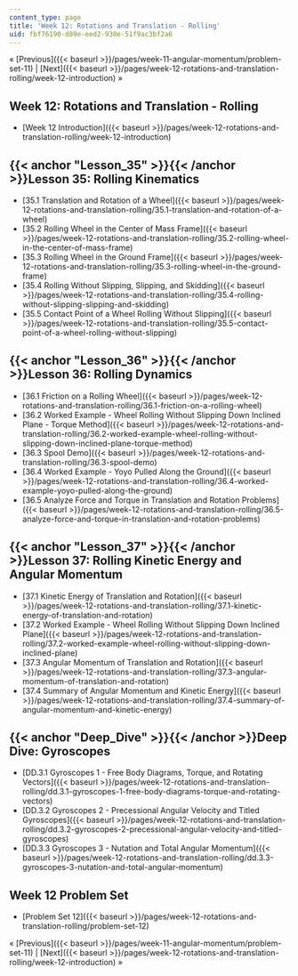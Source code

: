```yaml
---
content_type: page
title: 'Week 12: Rotations and Translation - Rolling'
uid: fbf76190-d89e-eed2-930e-51f9ac3bf2a6
---
```


« [Previous]({{< baseurl >}}/pages/week-11-angular-momentum/problem-set-11) | [Next]({{< baseurl >}}/pages/week-12-rotations-and-translation-rolling/week-12-introduction) »

Week 12: Rotations and Translation - Rolling
--------------------------------------------

*   [Week 12 Introduction]({{< baseurl >}}/pages/week-12-rotations-and-translation-rolling/week-12-introduction)

{{< anchor "Lesson_35" >}}{{< /anchor >}}Lesson 35: Rolling Kinematics
----------------------------------------------------------------------

*   [35.1 Translation and Rotation of a Wheel]({{< baseurl >}}/pages/week-12-rotations-and-translation-rolling/35.1-translation-and-rotation-of-a-wheel)
*   [35.2 Rolling Wheel in the Center of Mass Frame]({{< baseurl >}}/pages/week-12-rotations-and-translation-rolling/35.2-rolling-wheel-in-the-center-of-mass-frame)
*   [35.3 Rolling Wheel in the Ground Frame]({{< baseurl >}}/pages/week-12-rotations-and-translation-rolling/35.3-rolling-wheel-in-the-ground-frame)
*   [35.4 Rolling Without Slipping, Slipping, and Skidding]({{< baseurl >}}/pages/week-12-rotations-and-translation-rolling/35.4-rolling-without-slipping-slipping-and-skidding)
*   [35.5 Contact Point of a Wheel Rolling Without Slipping]({{< baseurl >}}/pages/week-12-rotations-and-translation-rolling/35.5-contact-point-of-a-wheel-rolling-without-slipping)

{{< anchor "Lesson_36" >}}{{< /anchor >}}Lesson 36: Rolling Dynamics
--------------------------------------------------------------------

*   [36.1 Friction on a Rolling Wheel]({{< baseurl >}}/pages/week-12-rotations-and-translation-rolling/36.1-friction-on-a-rolling-wheel)
*   [36.2 Worked Example - Wheel Rolling Without Slipping Down Inclined Plane - Torque Method]({{< baseurl >}}/pages/week-12-rotations-and-translation-rolling/36.2-worked-example-wheel-rolling-without-slipping-down-inclined-plane-torque-method)
*   [36.3 Spool Demo]({{< baseurl >}}/pages/week-12-rotations-and-translation-rolling/36.3-spool-demo)
*   [36.4 Worked Example - Yoyo Pulled Along the Ground]({{< baseurl >}}/pages/week-12-rotations-and-translation-rolling/36.4-worked-example-yoyo-pulled-along-the-ground)
*   [36.5 Analyze Force and Torque in Translation and Rotation Problems]({{< baseurl >}}/pages/week-12-rotations-and-translation-rolling/36.5-analyze-force-and-torque-in-translation-and-rotation-problems)

{{< anchor "Lesson_37" >}}{{< /anchor >}}Lesson 37: Rolling Kinetic Energy and Angular Momentum
-----------------------------------------------------------------------------------------------

*   [37.1 Kinetic Energy of Translation and Rotation]({{< baseurl >}}/pages/week-12-rotations-and-translation-rolling/37.1-kinetic-energy-of-translation-and-rotation)
*   [37.2 Worked Example - Wheel Rolling Without Slipping Down Inclined Plane]({{< baseurl >}}/pages/week-12-rotations-and-translation-rolling/37.2-worked-example-wheel-rolling-without-slipping-down-inclined-plane)
*   [37.3 Angular Momentum of Translation and Rotation]({{< baseurl >}}/pages/week-12-rotations-and-translation-rolling/37.3-angular-momentum-of-translation-and-rotation)
*   [37.4 Summary of Angular Momentum and Kinetic Energy]({{< baseurl >}}/pages/week-12-rotations-and-translation-rolling/37.4-summary-of-angular-momentum-and-kinetic-energy)

{{< anchor "Deep_Dive" >}}{{< /anchor >}}Deep Dive: Gyroscopes
--------------------------------------------------------------

*   [DD.3.1 Gyroscopes 1 - Free Body Diagrams, Torque, and Rotating Vectors]({{< baseurl >}}/pages/week-12-rotations-and-translation-rolling/dd.3.1-gyroscopes-1-free-body-diagrams-torque-and-rotating-vectors)
*   [DD.3.2 Gyroscopes 2 - Precessional Angular Velocity and Titled Gyroscopes]({{< baseurl >}}/pages/week-12-rotations-and-translation-rolling/dd.3.2-gyroscopes-2-precessional-angular-velocity-and-titled-gyroscopes)
*   [DD.3.3 Gyroscopes 3 - Nutation and Total Angular Momentum]({{< baseurl >}}/pages/week-12-rotations-and-translation-rolling/dd.3.3-gyroscopes-3-nutation-and-total-angular-momentum)

Week 12 Problem Set
-------------------

*   [Problem Set 12]({{< baseurl >}}/pages/week-12-rotations-and-translation-rolling/problem-set-12)

« [Previous]({{< baseurl >}}/pages/week-11-angular-momentum/problem-set-11) | [Next]({{< baseurl >}}/pages/week-12-rotations-and-translation-rolling/week-12-introduction) »